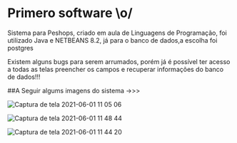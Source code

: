 # Primero software \o/ 
Sistema para Peshops, criado em aula de Linguagens de Programação, foi utilizado Java e NETBEANS 8.2, já para o banco de dados,a escolha foi postgres


Existem alguns bugs para serem arrumados, porém já é possível ter acesso a todas as telas preencher os campos e recuperar informações do banco de dados!!!

##A Seguir algums imagens do sistema ->>>

![Captura de tela 2021-06-01 11 05 06](https://user-images.githubusercontent.com/50384796/120347558-c6d99100-c2d2-11eb-97eb-375f03c271e8.png)



![Captura de tela 2021-06-01 11 48 44](https://user-images.githubusercontent.com/50384796/120347967-1e77fc80-c2d3-11eb-8d5a-ae4ead2cc7ef.png)




![Captura de tela 2021-06-01 11 44 20](https://user-images.githubusercontent.com/50384796/120347644-d9ec6100-c2d2-11eb-9f20-72ae7073c54d.png)





